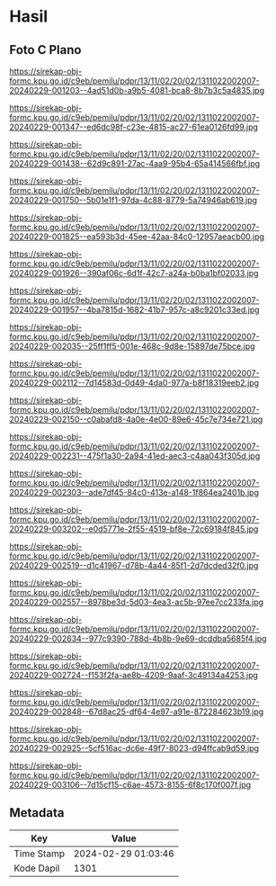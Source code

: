 # Hasil

## Foto C Plano

https://sirekap-obj-formc.kpu.go.id/c9eb/pemilu/pdpr/13/11/02/20/02/1311022002007-20240229-001203--4ad51d0b-a9b5-4081-bca8-8b7b3c5a4835.jpg

https://sirekap-obj-formc.kpu.go.id/c9eb/pemilu/pdpr/13/11/02/20/02/1311022002007-20240229-001347--ed6dc98f-c23e-4815-ac27-61ea0126fd99.jpg

https://sirekap-obj-formc.kpu.go.id/c9eb/pemilu/pdpr/13/11/02/20/02/1311022002007-20240229-001438--62d9c891-27ac-4aa9-95b4-65a414566fbf.jpg

https://sirekap-obj-formc.kpu.go.id/c9eb/pemilu/pdpr/13/11/02/20/02/1311022002007-20240229-001750--5b01e1f1-97da-4c88-8779-5a74946ab619.jpg

https://sirekap-obj-formc.kpu.go.id/c9eb/pemilu/pdpr/13/11/02/20/02/1311022002007-20240229-001825--ea593b3d-45ee-42aa-84c0-12957aeacb00.jpg

https://sirekap-obj-formc.kpu.go.id/c9eb/pemilu/pdpr/13/11/02/20/02/1311022002007-20240229-001926--390af06c-6d1f-42c7-a24a-b0ba1bf02033.jpg

https://sirekap-obj-formc.kpu.go.id/c9eb/pemilu/pdpr/13/11/02/20/02/1311022002007-20240229-001957--4ba7815d-1682-41b7-957c-a8c9201c33ed.jpg

https://sirekap-obj-formc.kpu.go.id/c9eb/pemilu/pdpr/13/11/02/20/02/1311022002007-20240229-002035--25ff1ff5-001e-468c-9d8e-15897de75bce.jpg

https://sirekap-obj-formc.kpu.go.id/c9eb/pemilu/pdpr/13/11/02/20/02/1311022002007-20240229-002112--7d14583d-0d49-4da0-977a-b8f18319eeb2.jpg

https://sirekap-obj-formc.kpu.go.id/c9eb/pemilu/pdpr/13/11/02/20/02/1311022002007-20240229-002150--c0abafd8-4a0e-4e00-89e6-45c7e734e721.jpg

https://sirekap-obj-formc.kpu.go.id/c9eb/pemilu/pdpr/13/11/02/20/02/1311022002007-20240229-002231--475f1a30-2a94-41ed-aec3-c4aa043f305d.jpg

https://sirekap-obj-formc.kpu.go.id/c9eb/pemilu/pdpr/13/11/02/20/02/1311022002007-20240229-002303--ade7df45-84c0-413e-a148-1f864ea2401b.jpg

https://sirekap-obj-formc.kpu.go.id/c9eb/pemilu/pdpr/13/11/02/20/02/1311022002007-20240229-003202--e0d5771e-2f55-4519-bf8e-72c69184f845.jpg

https://sirekap-obj-formc.kpu.go.id/c9eb/pemilu/pdpr/13/11/02/20/02/1311022002007-20240229-002519--d1c41967-d78b-4a44-85f1-2d7dcded32f0.jpg

https://sirekap-obj-formc.kpu.go.id/c9eb/pemilu/pdpr/13/11/02/20/02/1311022002007-20240229-002557--8978be3d-5d03-4ea3-ac5b-97ee7cc233fa.jpg

https://sirekap-obj-formc.kpu.go.id/c9eb/pemilu/pdpr/13/11/02/20/02/1311022002007-20240229-002634--977c9390-788d-4b8b-9e69-dcddba5685f4.jpg

https://sirekap-obj-formc.kpu.go.id/c9eb/pemilu/pdpr/13/11/02/20/02/1311022002007-20240229-002724--f153f2fa-ae8b-4209-9aaf-3c49134a4253.jpg

https://sirekap-obj-formc.kpu.go.id/c9eb/pemilu/pdpr/13/11/02/20/02/1311022002007-20240229-002848--67d8ac25-df64-4e97-a91e-872284623b19.jpg

https://sirekap-obj-formc.kpu.go.id/c9eb/pemilu/pdpr/13/11/02/20/02/1311022002007-20240229-002925--5cf516ac-dc6e-49f7-8023-d94ffcab9d59.jpg

https://sirekap-obj-formc.kpu.go.id/c9eb/pemilu/pdpr/13/11/02/20/02/1311022002007-20240229-003106--7d15cf15-c6ae-4573-8155-6f8c170f007f.jpg


## Metadata

| Key        | Value               |
| ---------- | ------------------- |
| Time Stamp | 2024-02-29 01:03:46 |
| Kode Dapil | 1301                |



